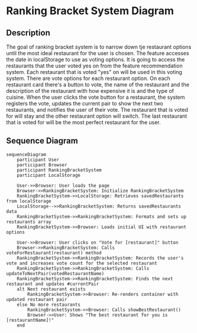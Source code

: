 # Ranking Bracket System Diagram 

## Description

The goal of ranking bracket system is to narrow down tje restaurant options until the most ideal restaurant for the user is chosen. The feature accesses the date in localStorage to use as voting options. It is going to access the restaurants that the user voted yes on from the feature recommendation system. Each restaurant that is voted "yes" on will be used in this voting system. There are vote options for each restaurant option. On each restaurant card there's a button to vote, the name of the restaurant and the description of the restaurant with how expensive it is and the type of cuisine. When the user clicks the vote button for a restaurant, the system registers the vote, updates the current pair to show the next two restaurants, and notifies the user of their vote. The restaurant that is voted for will stay and the other restaurant option will switch. The last restaurant that is voted for will be the most perfect restaurant for the user. 


## Sequence Diagram

```mermaid
sequenceDiagram
    participant User
    participant Browser
    participant RankingBracketSystem
    participant LocalStorage

    User->>Browser: User loads the page
    Browser->>RankingBracketSystem: Initialize RankingBracketSystem
    RankingBracketSystem->>LocalStorage: Retrieves savedRestaurants from localStorage
    LocalStorage-->>RankingBracketSystem: Returns savedRestaurants data
    RankingBracketSystem->>RankingBracketSystem: Formats and sets up restaurants array
    RankingBracketSystem->>Browser: Loads initial UI with restaurant options

    User->>Browser: User clicks on "Vote for [restaurant]" button
    Browser->>RankingBracketSystem: Calls voteForRestaurant(restaurant) method
    RankingBracketSystem->>RankingBracketSystem: Records the user's vote and increases vote count for the selected restaurant
    RankingBracketSystem->>RankingBracketSystem: Calls updateToNextPair(votedRestaurantName)
    RankingBracketSystem->>RankingBracketSystem: Finds the next restaurant and updates #currentPair
    alt Next restaurant exists
        RankingBracketSystem->>Browser: Re-renders container with updated restaurant pair
    else No more restaurants
        RankingBracketSystem->>Browser: Calls showBestRestaurant()
        Browser->>User: Shows "The best restaurant for you is [restaurantName]!"
    end

```
